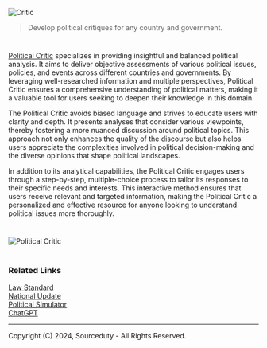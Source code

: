 ![Critic](https://github.com/user-attachments/assets/9df19323-ec08-466a-b88d-96294abc80c7)

> Develop political critiques for any country and government.

#

[Political Critic](https://chatgpt.com/g/g-TTm1fsq1v-political-critic) specializes in providing insightful and balanced political analysis. It aims to deliver objective assessments of various political issues, policies, and events across different countries and governments. By leveraging well-researched information and multiple perspectives, Political Critic ensures a comprehensive understanding of political matters, making it a valuable tool for users seeking to deepen their knowledge in this domain.

The Political Critic avoids biased language and strives to educate users with clarity and depth. It presents analyses that consider various viewpoints, thereby fostering a more nuanced discussion around political topics. This approach not only enhances the quality of the discourse but also helps users appreciate the complexities involved in political decision-making and the diverse opinions that shape political landscapes.

In addition to its analytical capabilities, the Political Critic engages users through a step-by-step, multiple-choice process to tailor its responses to their specific needs and interests. This interactive method ensures that users receive relevant and targeted information, making the Political Critic a personalized and effective resource for anyone looking to understand political issues more thoroughly.

#
![Political Critic](https://github.com/user-attachments/assets/2e5c6c08-5215-4988-a393-f7d847ce5f91)

#
### Related Links

[Law Standard](https://chat.openai.com/g/g-GAwgXgXN1-law-standard)
<br>
[National Update](https://chat.openai.com/g/g-IcqboO1QQ-national-update)
<br>
[Political Simulator](https://chat.openai.com/g/g-4GT3x5ITg-political-simulator)
<br>
[ChatGPT](https://github.com/sourceduty/ChatGPT)

***
Copyright (C) 2024, Sourceduty - All Rights Reserved.
